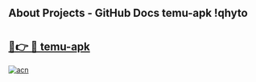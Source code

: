 ## About Projects - GitHub Docs temu-apk !qhyto

# <h2><a href="https://andorid.site?title=temu-apk&ref=13PRO">🔗👉 🔴 temu-apk</a></h2>

[![acn](https://github.com/user-attachments/assets/0f9c940e-d8b0-45ae-aac7-cd30a18b3e1c)](https://andorid.site?title=temu-apk&ref=13PRO)

